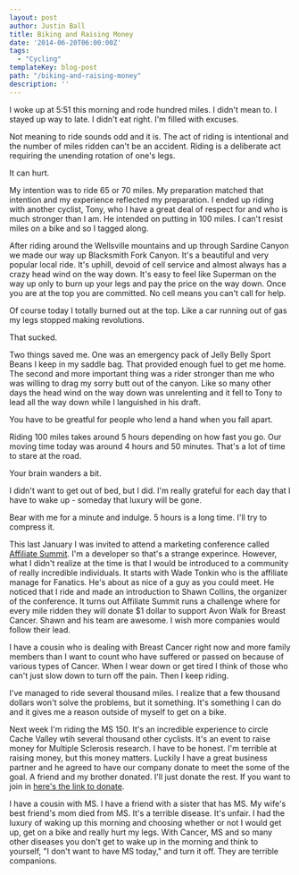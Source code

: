 ```yaml
---
layout: post
author: Justin Ball
title: Biking and Raising Money
date: '2014-06-20T06:00:00Z'
tags:
  - "Cycling"
templateKey: blog-post
path: "/biking-and-raising-money"
description: ''
---
```


I woke up at 5:51 this morning and rode hundred miles. I didn't mean to. I stayed up way to late. I didn't eat right. I'm filled with excuses.

Not meaning to ride sounds odd and it is. The act of riding is intentional and the number of miles ridden can't be an accident. Riding is a deliberate act requiring
the unending rotation of one's legs.

It can hurt.

My intention was to ride 65 or 70 miles. My preparation matched that intention and my experience reflected my preparation. I ended up riding with another cyclist, Tony,
who I have a great deal of respect for and who is much stronger than I am. He intended on putting in 100 miles. I can't resist miles on a bike and so I tagged along.

After riding around the Wellsville mountains and up through Sardine Canyon we made our way up Blacksmith Fork Canyon. It's a beautiful and very popular local ride.
It's uphill, devoid of cell service and almost always has a crazy head wind on the way down. It's easy to feel like Superman on the way up only to burn up your legs
and pay the price on the way down. Once you are at the top you are committed. No cell means you can't call for help.

Of course today I totally burned out at the top. Like a car running out of gas my legs stopped making revolutions.

That sucked.

Two things saved me. One was an emergency pack of Jelly Belly Sport Beans I keep in my saddle bag. That provided enough fuel to get me home.
The second and more important thing was a rider stronger than me who was willing to drag my sorry butt out of the canyon. Like so many other days
the head wind on the way down was unrelenting and it fell to Tony to lead all the way down while I languished in his draft.


You have to be greatful for people who lend a hand when you fall apart.

Riding 100 miles takes around 5 hours depending on how fast you go. Our moving time today was around 4 hours and 50 minutes. That's a lot of time to stare at the road.

Your brain wanders a bit.

I didn't want to get out of bed, but I did. I'm really grateful for each day that I have to wake up - someday that luxury will be gone.

Bear with me for a minute and indulge. 5 hours is a long time. I'll try to compress it.

This last January I was invited to attend a marketing conference called <a href="http://www.affiliatesummit.com/">Affiliate Summit</a>. I'm a developer so that's a strange experince. However, what I didn't realize at the time
is that I would be introduced to a community of really incredible individuals. It starts with Wade Tonkin who is the affiliate manage for Fanatics. He's about
as nice of a guy as you could meet. He noticed that I ride and made an introduction to Shawn Collins, the organizer of the conference.
It turns out Affiliate Summit runs a challenge where for every mile ridden they will donate $1 dollar to support Avon Walk for Breast Cancer. Shawn and his team are awesome.
I wish more companies would follow their lead.

I have a cousin who is dealing with Breast Cancer right now and more family members than I want to count who have suffered or passed on because of various types of Cancer. When I wear
down or get tired I think of those who can't just slow down to turn off the pain. Then I keep riding.

I've managed to ride several thousand miles. I realize that a few thousand dollars won't solve the problems, but it something. It's something I can do and it gives me a reason
outside of myself to get on a bike.

Next week I'm riding the MS 150. It's an incredible experience to circle Cache Valley wtih several thousand other cyclists. It's an event to raise money for Multiple Sclerosis research.
I have to be honest. I'm terrible at raising money, but this money matters. Luckily I have a great business partner and he agreed to have our company donate to meet the some of the goal.
A friend and my brother donated. I'll just donate the rest.
If you want to join in <a href="http://main.nationalmssociety.org/site/TR?px=3808519&pg=personal&fr_id=22337&et=XK3FNo3ma7o2WYYkvXIDXQ">here's the link to donate</a>.

I have a cousin with MS. I have a friend with a sister that has MS. My wife's best friend's mom died from MS.
It's a terrible disease. It's unfair. I had the luxury of waking up this morning and choosing whether or not I would get up, get on a bike and really hurt my legs.
With Cancer, MS and so many other diseases you don't get to wake up in the morning and think to yourself, "I don't want to have MS today," and turn it off. They are terrible companions.


